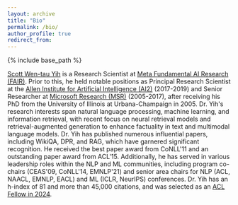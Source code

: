 ```yaml
---
layout: archive
title: "Bio"
permalink: /bio/
author_profile: true
redirect_from: 
---
```


{% include base_path %}

[Scott Wen-tau Yih](http://scottyih.org) is a Research Scientist at [Meta Fundamental AI Research (FAIR)]([https://research.fb.com/category/facebook-ai-research/](https://ai.meta.com/research/)). Prior to this, he held notable positions as Principal Research Scientist at the [Allen Institute for Artificial Intelligence (AI2)](http://allenai.org) (2017-2019) and Senior Researcher at [Microsoft Research (MSR)](http://research.microsoft.com) (2005-2017), after receiving his PhD from the University of Illinois at Urbana-Champaign in 2005. Dr. Yih's research interests span natural language processing, machine learning, and information retrieval, with recent focus on neural retrieval models and retrieval-augmented generation to enhance factuality in text and multimodal language models. Dr. Yih has published numerous influential papers, including WikiQA, DPR, and RAG, which have garnered significant recognition. He received the best paper award from CoNLL'11 and an outstanding paper award from ACL'15. Additionally, he has served in various leadership roles within the NLP and ML communities, including program co-chairs (CEAS'09, CoNLL'14, EMNLP'21) and senior area chairs for NLP (ACL, NAACL, EMNLP, EACL) and ML (ICLR, NeurIPS) conferences. Dr. Yih has an h-index of 81 and more than 45,000 citations, and was selected as an [ACL Fellow in 2024](https://www.aclweb.org/portal/content/acl-fellows-2024).
